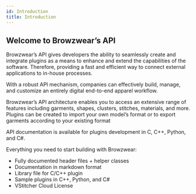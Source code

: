 ```yaml
---
id: Introduction
title: Introduction
---
```


## Welcome to Browzwear’s API

Browzwear’s API gives developers the ability to seamlessly create and integrate plugins as a means to enhance and extend the capabilities of the software. Therefore, providing a fast and efficient way to connect external applications to in-house processes.

With a robust API mechanism, companies can effectively build, manage, and customize an entirely digital end-to-end apparel workflow.
 
Browzwear’s API architecture enables you to access an extensive range of features including garments, shapes, clusters, stitches, materials, and more. Plugins can be created to import your own model’s format or to export garments according to your existing format

API documentation is available for plugins development in C, C++, Python, and C#.

Everything you need to start building with Browzwear: 

* Fully documented header files + helper classes
* Documentation in markdown format
* Library file for C/C++ plugin
* Sample plugins in C++, Python, and C#
* VStitcher Cloud License

